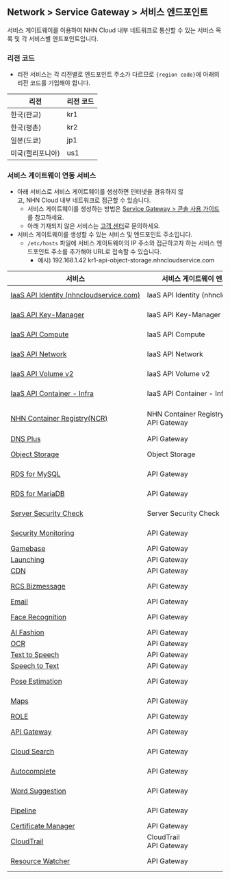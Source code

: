 ## Network > Service Gateway > 서비스 엔드포인트

서비스 게이트웨이를 이용하여 NHN Cloud 내부 네트워크로 통신할 수 있는 서비스 목록 및 각 서비스별 엔드포인트입니다.

### 리전 코드

* 리전 서비스는 각 리전별로 엔드포인트 주소가 다르므로 `{region code}`에 아래의 리전 코드를 기입해야 합니다.

| 리전 | 리전 코드 |
| --- | ----- |
| 한국(판교) | kr1 |
| 한국(평촌) | kr2 |
| 일본(도쿄) | jp1 |
| 미국(캘리포니아) | us1 |

### 서비스 게이트웨이 연동 서비스

* 아래 서비스로 서비스 게이트웨이를 생성하면 인터넷을 경유하지 않고, NHN Cloud 내부 네트워크로 접근할 수 있습니다.
    * 서비스 게이트웨이를 생성하는 방법은 [Service Gateway > 콘솔 사용 가이드](/Network/Service%20Gateway/zh/console-guide/)를 참고하세요.
    * 아래 기재되지 않은 서비스는 [고객 센터](https://www.nhncloud.com/kr/support/inquiry)로 문의하세요.
* 서비스 게이트웨이를 생성할 수 있는 서비스 및 엔드포인트 주소입니다.
    * `/etc/hosts` 파일에 서비스 게이트웨이의 IP 주소와 접근하고자 하는 서비스 엔드포인트 주소를 추가해야 URL로 접속할 수 있습니다.
        * 예시) 192.168.1.42 kr1-api-object-storage.nhncloudservice.com

| 서비스 | 서비스 게이트웨이 엔드포인트 이름 | 엔드포인트 주소 |
| --- | ------------------ | -------- |
| [IaaS API Identity (nhncloudservice.com)](/Compute/Compute/zh/identity-api/#token) | IaaS API Identity (nhncloudservice.com) | https://api-identity-infrastructure.nhncloudservice.com |
| [IaaS API Key-Manager](/Network/Load%20Balancer/zh/public-api/) | IaaS API Key-Manager | https://{region code}-api-key-manager-infrastructure.nhncloudservice.com |
| [IaaS API Compute](/Compute/Instance/zh/public-api/) | IaaS API Compute | https://{region code}-api-instance-infrastructure.nhncloudservice.com |
| [IaaS API Network](/Network/VPC/zh/public-api/) | IaaS API Network | https://{region code}-api-network-infrastructure.nhncloudservice.com |
| [IaaS API Volume v2](/Storage/Block%20Storage/zh/public-api/) | IaaS API Volume v2 | https://{region code}-api-block-storage-infrastructure.nhncloudservice.com |
| [IaaS API Container - Infra](/Container/NKS/zh/public-api/) | IaaS API Container - Infra | https://{region code}-api-kubernetes-infrastructure.nhncloudservice.com |
| [NHN Container Registry(NCR)](/Container/NCR/zh/public-api) | NHN Container Registry(NCR)<br>API Gateway | 사용자 레지스트리 URI<br>https://{region code}-ncr.api.nhncloudservice.com |
| [DNS Plus](/Network/DNS%20Plus/zh/api-guide/) | API Gateway | https://dnsplus.api.nhncloudservice.com |
| [Object Storage](/Storage/Object%20Storage/zh/api-guide/) | Object Storage | https://{region code}-api-object-storage.nhncloudservice.com |
| [RDS for MySQL](/Database/RDS%20for%20MySQL/zh/api-guide-v3.0/) | API Gateway | https://{region code}-rds-mysql.api.nhncloudservice.com |
| [RDS for MariaDB](/Database/RDS%20for%20MariaDB/zh/api-guide-v3.0/) | API Gateway | https://{region code}-rds-mariadb.api.nhncloudservice.com |
| [Server Security Check](/Security/Server%20Security%20Check/zh/Overview/) | Server Security Check | https://api-serversecuritycheck.nhncloudservice.com |
| [Security Monitoring](/Security/Security%20Monitoring/zh/api-guide-v1.1/) | API Gateway | https://{region code}-secmon.api.nhncloudservice.com |
| [Gamebase](/Game/Gamebase/zh/api-guide/) | API Gateway | https://api-gamebase.nhncloudservice.com|
| [Launching](/Game/Launching/zh/api-guide/) | API Gateway | https://launching.api.nhncloudservice.com |
| [CDN](/Contents%20Delivery/CDN/zh/api-guide-v2.0/) | API Gateway | https://cdn.api.nhncloudservice.com |
| [RCS Bizmessage](/Notification/RCS%20Bizmessage/zh/api-guide/) | API Gateway | https://rcs-bizmessage.api.nhncloudservice.com |
| [Email](/Notification/Email/zh/api-guide/) | API Gateway | https://email.api.nhncloudservice.com |
| [Face Recognition](/AI%20Service/Face%20Recognition/zh/api-guide-v2.0/) | API Gateway | https://face-recognition.api.nhncloudservice.com |
| [AI Fashion](/AI%20Service/AI%20Fashion/zh/api-guide-v2.0/) | API Gateway | https://api-aifashion.nhncloudservice.com |
| [OCR](/AI%20Service/OCR/zh/general-ocr-api-guide/) | API Gateway | https://ocr.api.nhncloudservice.com |
| [Text to Speech](/AI%20Service/Text%20to%20Speech/zh/api-guide/) | API Gateway | https://speech.api.nhncloudservice.com |
| [Speech to Text](/AI%20Service/Speech%20to%20Text/zh/api-guide/) | API Gateway | https://speech.api.nhncloudservice.com |
| [Pose Estimation](/AI%20Service/Pose%20Estimation/zh/api-guide/) | API Gateway | https://pose-estimation.api.nhncloudservice.com |
| [Maps](/Application%20Service/Maps/zh/api-guide-v3.0/) | API Gateway | https://{region code}-maps.api.nhncloudservice.com |
| [ROLE](/Application%20Service/ROLE/zh/api-v3-guide/) | API Gateway | https://role.api.nhncloudservice.com |
| [API Gateway](/Application%20Service/API%20Gateway/zh/api-guide-v1.0/) | API Gateway | https://{region code}-apigateway.api.nhncloudservice.com |
| [Cloud Search](/Search/Cloud%20Search/zh/api-guide/api-v2.0-guide/) | API Gateway | https://{region code}-search.api.nhncloudservice.com |
| [Autocomplete](/Search/Autocomplete/zh/api-guide/api-v2.0-guide/) | API Gateway | https://{region code}-autocomplete.api.nhncloudservice.com |
| [Word Suggestion](/Search/Word%20Suggestion/zh/api-guide/) | API Gateway | https://word-suggestion.api.nhncloudservice.com |
| [Pipeline](/Dev%20Tools/Pipeline/zh/api-guide/) | API Gateway | https://{region code}-pipeline.api.nhncloudservice.com |
| [Certificate Manager](/Management/Certificate%20Manager/zh/api-guide-v1.1/) | API Gateway | https://certmanager.api.nhncloudservice.com |
| [CloudTrail](/Governance%20&%20Audit/CloudTrail/zh/api-guide/) | CloudTrail<br>API Gateway | https://cloud-trail.api.nhncloudservice.com |
| [Resource Watcher](/Governance%20&%20Audit/Resource%20Watcher/zh/api-v2-guide/) | API Gateway | https://resource-watcher.api.nhncloudservice.com |
